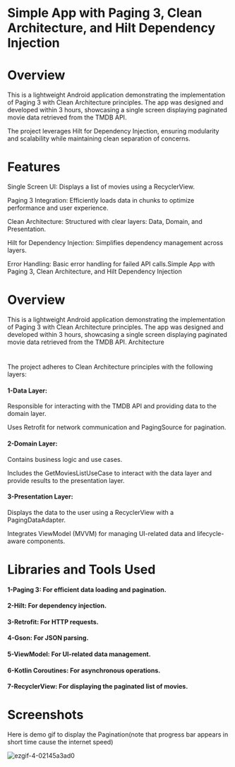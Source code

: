 # Simple App with Paging 3, Clean Architecture, and Hilt Dependency Injection

# Overview

This is a lightweight Android application demonstrating the implementation of Paging 3 with Clean Architecture principles. The app was designed and developed within 3 hours, showcasing a single screen displaying paginated movie data retrieved from the TMDB API.

The project leverages Hilt for Dependency Injection, ensuring modularity and scalability while maintaining clean separation of concerns.
# 
# Features

Single Screen UI: Displays a list of movies using a RecyclerView.

Paging 3 Integration: Efficiently loads data in chunks to optimize performance and user experience.

Clean Architecture: Structured with clear layers: Data, Domain, and Presentation.

Hilt for Dependency Injection: Simplifies dependency management across layers.

Error Handling: Basic error handling for failed API calls.Simple App with Paging 3, Clean Architecture, and Hilt Dependency Injection
#
# Overview

This is a lightweight Android application demonstrating the implementation of Paging 3 with Clean Architecture principles. The app was designed and developed within 3 hours, showcasing a single screen displaying paginated movie data retrieved from the TMDB API.
Architecture
# 
The project adheres to Clean Architecture principles with the following layers:

#### 1-Data Layer:

Responsible for interacting with the TMDB API and providing data to the domain layer.

Uses Retrofit for network communication and PagingSource for pagination.

#### 2-Domain Layer:

Contains business logic and use cases.

Includes the GetMoviesListUseCase to interact with the data layer and provide results to the presentation layer.

#### 3-Presentation Layer:

Displays the data to the user using a RecyclerView with a PagingDataAdapter.

Integrates ViewModel (MVVM) for managing UI-related data and lifecycle-aware components.

# Libraries and Tools Used

#### 1-Paging 3: For efficient data loading and pagination.

#### 2-Hilt: For dependency injection.

#### 3-Retrofit: For HTTP requests.

#### 4-Gson: For JSON parsing.

#### 5-ViewModel: For UI-related data management.

#### 6-Kotlin Coroutines: For asynchronous operations.

#### 7-RecyclerView: For displaying the paginated list of movies.

# Screenshots
Here is demo gif to display the Pagination(note that progress bar appears in short time cause the internet speed)

![ezgif-4-02145a3ad0](https://github.com/user-attachments/assets/ab605928-0ac5-4d25-86e6-7de4bcca9bc5)
